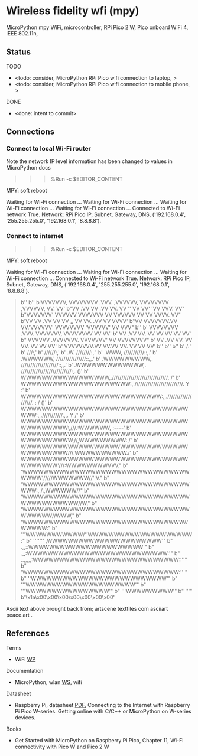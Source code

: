# Wireless fidelity wfi (mpy)

MicroPython mpy WiFi, microcontroller, RPi Pico 2 W, Pico onboard WiFi 4, IEEE 802.11n, 

## Status

TODO
* <todo: consider, MicroPython RPi Pico wifi connection to laptop, >
* <todo: consider, MicroPython RPi Pico wifi connection to mobile phone, >

DONE
* <done: intent to commit>

## Connections

### Connect to local Wi-Fi router

Note the network IP level information has been changed to values in MicroPython docs

>>> %Run -c $EDITOR_CONTENT

MPY: soft reboot

Waiting for Wi-Fi connection ...
Waiting for Wi-Fi connection ...
Waiting for Wi-Fi connection ...
Waiting for Wi-Fi connection ...
Connected to Wi-Fi network True. 
Network: RPi Pico IP, Subnet, Gateway, DNS, ('192.168.0.4', '255.255.255.0', '192.168.0.1', '8.8.8.8'). 

### Connect to internet

>>> %Run -c $EDITOR_CONTENT

MPY: soft reboot

Waiting for Wi-Fi connection ...
Waiting for Wi-Fi connection ...
Waiting for Wi-Fi connection ...
Connected to Wi-Fi network True. 
Network: RPi Pico IP, Subnet, Gateway, DNS, ('192.168.0.4', '255.255.255.0', '192.168.0.1', '8.8.8.8'). 
>	b''
>	b''
>	b'VVVVVVV, VVVVVVVV   .VVV.    ,VVVVVV, VVVVVVVV    ,VVVVVV, VV.   VV'
>	b"VV   .VV VV        .VV VV.   VV    '' VV          VV'  'VV VVV.  VV"
>	b"VVVVVVV' VVVVVV    VVVVVVV   VV       VVVVVV      VV    VV VVVV. VV"
>	b'VV       VV      .VV     VV  VV    ,, VV          VV.  .VV VV  VVVV'
>	b"VV       VVVVVVV.VV       VV.'VVVVVV' VVVVVVVV    'VVVVVV' VV   VVV"
>	b''
>	b'           VVVVVVVV    .VVV.    VVVVVVV, VVVVVVVV VV    VV'
>	b'           VV         .VV VV.   VV    VV    VV    VV    VV'
>	b"           VVVVVV    .VVVVVVV.  VVVVVVV'    VV    VVVVVVVV"
>	b'           VV       .VV     VV. VV  VV.     VV    VV    VV'
>	b'           VVVVVVVV.VV       VV.VV   VV.    VV    VV    VV'
>	b''
>	b''
>	b''
>	b'                     /:'
>	b'                    ///:,'
>	b'                   //////:,'
>	b'      .W.          ////////:,.'
>	b'     .WWW,         ///////////::,.'
>	b'    .WWWWWW,       ////////////////::,,.'
>	b'   .WWWWWWWWW,.     ////////////////////::,,.'
>	b'  .WWWWWWWWWWWWW,.  ///////////////////////////:,.              ()'
>	b'  WWWWWWWWWWWWWWWWW,.//////////////////////////////.            /'
>	b'  WWWWWWWWWWWWWWWWWWWWW:,.//////////////////////////.        Y  :'
>	b'  WWWWWWWWWWWWWWWWWWWWWWWWWWW:,,.///////////////////.        : /  ()'
>	b'  WWWWWWWWWWWWWWWWWWWWWWWWWWWWWWWWWWW:,,.///////////.,,.      Y  /'
>	b'   WWWWWWWWWWWWWWWWWWWWWWWWWWWWWWWWWWWWWWWWW:,///.:WWWWWW,    :----'
>	b'   WWWWWWWWWWWWWWWWWWWWWWWWWWWWWWWWWWWWWWWWWW,//,WWWWWWWWW:  /'
>	b'    WWWWWWWWWWWWWWWWWWWWWWWWWWWWWWWWWWWWWWWWW///:WWWWWWWWWW./'
>	b"     WWWWWWWWWWWWWWWWWWWWWWWWWWWWWWWWWWWWWWW'///:WWWWWWWWVVV."
>	b"      'WWWWWWWWWWWWWWWWWWWWWWWWWWWWWWWWWWWW'/////WWWWWWW//''V."
>	b"       'WWWWWWWWWWWWWWWWWWWWWWWWWWWWWWWWWWW:,./.,WWWWWW//"
>	b"         'WWWWWWWWWWWWWWWWWWWWWWWWWWWWWWWWWWWWWWWWWWW//W,"
>	b"            'WWWWWWWWWWWWWWWWWWWWWWWWWWWWWWWWWWWWWW//WWW,"
>	b"                 'WWWWWWWWWWWWWWWWWWWWWWWWWWWWWWW//WWWWW:"
>	b"                   '''WWWWWWWWWWW/''WWWWWWWWWWWWWWWWWWWW:"
>	b"                        '''''''  ,WWWWWWWWWWWWWWWWWWWWWW'"
>	b"                            .,,::WWWWWWWWWWWWWWWWWWWWWW'"
>	b"                      .,,:WWWWWWWWWWWWWWWWWWWWWWWWWWW:'"
>	b"            ..,,,,,:WWWWWWWWWWWWWWWWWWWWWWWWWWWW::''"
>	b"       'WWWWWWWWWWWWWWWWWWWWWWWWWWWWWW:'''"
>	b"        ''WWWWWWWWWWWWWWWWWWWWWWWWWW'"
>	b"          '''WWWWWWWWWWWWWWWWWWWWW'"
>	b"             '''WWWWWWWWWWWWWWWW'"
>	b"                 '''WWWWWWWWW'"
>	b"                       '''"
>	b'\x1a\x00\x00\x00\x00\x00\x00\x00'

Ascii text above brought back from; artscene textfiles com asciiart peace.art .

## References

Terms
* WiFi [WP](https://en.wikipedia.org/wiki/Wi-Fi)

Documentation
* MicroPython, wlan [WS](https://docs.micropython.org/en/latest/rp2/quickref.html#wlan), wifi

Datasheet
* Raspberry Pi, datasheet [PDF](https://datasheets.raspberrypi.com/picow/connecting-to-the-internet-with-pico-w.pdf), Connecting to the Internet with Raspberry Pi Pico W-series. Getting online with C/C++ or MicroPython on W-series devices.

Books
* Get Started with MicroPython on Raspberry Pi Pico, Chapter 11, Wi-Fi connectivity with Pico W and Pico 2 W